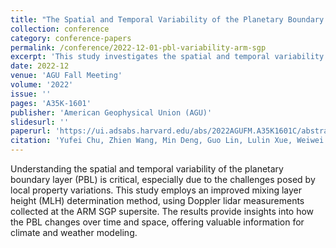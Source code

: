 ```yaml
---
title: "The Spatial and Temporal Variability of the Planetary Boundary Layer at the ARM SGP Supersite"
collection: conference
category: conference-papers
permalink: /conference/2022-12-01-pbl-variability-arm-sgp
excerpt: 'This study investigates the spatial and temporal variability of the planetary boundary layer using Doppler lidar measurements at the ARM SGP supersite.'
date: 2022-12
venue: 'AGU Fall Meeting'
volume: '2022'
issue: ''
pages: 'A35K-1601'
publisher: 'American Geophysical Union (AGU)'
slidesurl: ''
paperurl: 'https://ui.adsabs.harvard.edu/abs/2022AGUFM.A35K1601C/abstract'
citation: 'Yufei Chu, Zhien Wang, Min Deng, Guo Lin, Lulin Xue, Weiwei Li, Hyeyum Hailey Shin. (2022). "The Spatial and Temporal Variability of the Planetary Boundary Layer at the ARM SGP Supersite." <i>AGU Fall Meeting</i>, 2022, A35K-1601.'
---
```


Understanding the spatial and temporal variability of the planetary boundary layer (PBL) is critical, especially due to the challenges posed by local property variations. This study employs an improved mixing layer height (MLH) determination method, using Doppler lidar measurements collected at the ARM SGP supersite. The results provide insights into how the PBL changes over time and space, offering valuable information for climate and weather modeling.
